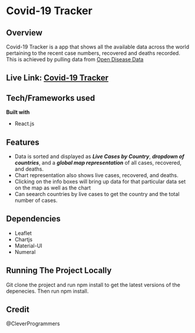 # Covid-19 Tracker

## Overview
Covid-19 Tracker is a app that shows all the available data across the world pertaining to the recent case numbers, recovered and deaths recorded. 
This is achieved by pulling data from [Open Disease Data](https://disease.sh/)

## Live Link: [Covid-19 Tracker](https://covid19-tracker-31f30.web.app/)

## Tech/Frameworks used
**Built with**
- React.js

## Features
- Data is sorted and displayed as ***Live Cases by Country***, ***dropdown of countries***, and a ***global map representation*** of all cases, recovered, and deaths.
- Chart representation also shows live cases, recovered, and deaths.
- Clicking on the info boxes will bring up data for that particular data set on the map as well as the chart
- Can seearch countries by live cases to get the country and the total number of cases.

## Dependencies
- Leaflet
- Chartjs
- Material-UI
- Numeral


## Running The Project Locally
 Git clone the project and run npm install to get the latest versions of the depenecies.
 Then run npm install.
 
## Credit
 @CleverProgrammers
